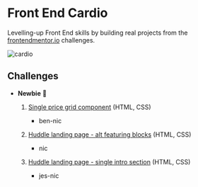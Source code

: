 # Front End Cardio

Levelling-up Front End skills by building real projects from the [frontendmentor.io](https://www.frontendmentor.io/) challenges.

![cardio](https://media.giphy.com/media/gHsyLsI0B4lqM/giphy.gif)

## Challenges

- **Newbie** 👶

  1. [Single price grid component](./single-price-grid-component-master) (HTML, CSS)
      - ben-nic

  2. [Huddle landing page - alt featuring blocks](./huddle-landing-page-with-alternating-feature-blocks-master) (HTML, CSS)
      - nic

  3. [Huddle landing page - single intro section](./huddle-landing-page-with-single-introductory-section-master) (HTML, CSS)
      - jes-nic